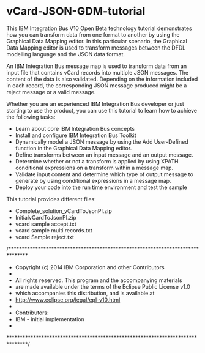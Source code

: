 vCard-JSON-GDM-tutorial
=======================
This IBM Integration Bus V10 Open Beta technology tutorial demonstrates how you can transform data from one format 
to another by using the Graphical Data Mapping editor. In this particular scenario, the Graphical Data Mapping editor 
is used to transform messages between the DFDL modelling language and the JSON data format.

An IBM Integration Bus message map is used to transform data from an input file that contains vCard records into 
multiple JSON messages. The content of the data is also validated. Depending on the information included in each record, 
the corresponding JSON message produced might be a reject message or a valid message.

Whether you are an experienced IBM Integration Bus developer or just starting to use the product, you can use this 
tutorial to learn how to achieve the following tasks:
- Learn about core IBM Integration Bus concepts
- Install and configure IBM Integration Bus Toolkit
- Dynamically model a JSON message by using the Add User-Defined function in the Graphical Data Mapping editor.
- Define transforms between an input message and an output message.
- Determine whether or not a transform is applied by using XPATH conditional expressions on a transform within a message map.
- Validate input content and determine which type of output message to generate by using conditional expressions in a message map.
- Deploy your code into the run time environment and test the sample

This tutorial provides different files:
- Complete_solution_vCardToJsonPI.zip
- InitialvCardToJsonPI.zip
- vcard sample accept.txt
- vcard sample multi records.txt
- vcard Sample reject.txt

/*******************************************************************************
* Copyright (c) 2014 IBM Corporation and other Contributors
*
* All rights reserved. This program and the accompanying materials
* are made available under the terms of the Eclipse Public License v1.0
* which accompanies this distribution, and is available at
* http://www.eclipse.org/legal/epl-v10.html
*
* Contributors:
* IBM - initial implementation
* 
*******************************************************************************/
